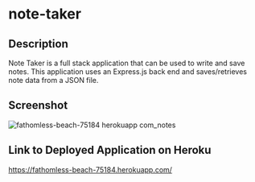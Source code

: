 # note-taker

## Description
Note Taker is a full stack application that can be used to write and save notes. This application uses an Express.js back end and saves/retrieves note data from a JSON file.

## Screenshot

![fathomless-beach-75184 herokuapp com_notes](https://user-images.githubusercontent.com/83198431/174694979-b5701bf1-6f5b-4d0c-b4cb-0c89b88daa50.png)


## Link to Deployed Application on Heroku
https://fathomless-beach-75184.herokuapp.com/
